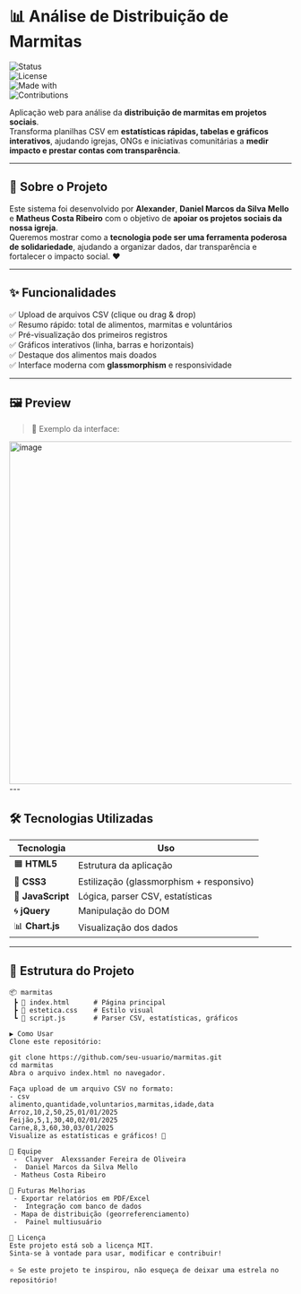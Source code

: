 # 📊 Análise de Distribuição de Marmitas  

![Status](https://img.shields.io/badge/status-active-success.svg)  
![License](https://img.shields.io/badge/license-MIT-blue.svg)  
![Made with](https://img.shields.io/badge/Made%20with-JavaScript-yellow.svg)  
![Contributions](https://img.shields.io/badge/contributions-welcome-brightgreen.svg)  

Aplicação web para análise da **distribuição de marmitas em projetos sociais**.  
Transforma planilhas CSV em **estatísticas rápidas, tabelas e gráficos interativos**, ajudando igrejas, ONGs e iniciativas comunitárias a **medir impacto e prestar contas com transparência**.  

---

## 🙌 Sobre o Projeto  

Este sistema foi desenvolvido por **Alexander**, **Daniel Marcos da Silva Mello** e **Matheus Costa Ribeiro** com o objetivo de **apoiar os projetos sociais da nossa igreja**.  
Queremos mostrar como a **tecnologia pode ser uma ferramenta poderosa de solidariedade**, ajudando a organizar dados, dar transparência e fortalecer o impacto social. ❤️  

---

## ✨ Funcionalidades  

✅ Upload de arquivos CSV (clique ou drag & drop)  
✅ Resumo rápido: total de alimentos, marmitas e voluntários  
✅ Pré-visualização dos primeiros registros  
✅ Gráficos interativos (linha, barras e horizontais)  
✅ Destaque dos alimentos mais doados  
✅ Interface moderna com **glassmorphism** e responsividade  

---

## 🖼️ Preview  

> 🔎 Exemplo da interface:  

<img width="1333" height="612" alt="image" src="https://github.com/user-attachments/assets/af1c1f9f-f6f1-4060-9647-a89392df8a54" />
---

## 🛠️ Tecnologias Utilizadas  

<div align="center">

| Tecnologia | Uso |
|------------|-----|
| 🟧 **HTML5** | Estrutura da aplicação |
| 🎨 **CSS3** | Estilização (glassmorphism + responsivo) |
| 💛 **JavaScript** | Lógica, parser CSV, estatísticas |
| 🌀 **jQuery** | Manipulação do DOM |
| 📊 **Chart.js** | Visualização dos dados |

</div>

---

## 📂 Estrutura do Projeto  

``` 
📦 marmitas
 ┣ 📜 index.html      # Página principal
 ┣ 📜 estetica.css    # Estilo visual
 ┗ 📜 script.js       # Parser CSV, estatísticas, gráficos

▶️ Como Usar
Clone este repositório:

git clone https://github.com/seu-usuario/marmitas.git
cd marmitas
Abra o arquivo index.html no navegador.

Faça upload de um arquivo CSV no formato:
- csv
alimento,quantidade,voluntarios,marmitas,idade,data
Arroz,10,2,50,25,01/01/2025
Feijão,5,1,30,40,02/01/2025
Carne,8,3,60,30,03/01/2025
Visualize as estatísticas e gráficos! 🚀

👥 Equipe
 -  Clayver  Alexssander Fereira de Oliveira
 -  Daniel Marcos da Silva Mello
 - Matheus Costa Ribeiro

📌 Futuras Melhorias
 - Exportar relatórios em PDF/Excel
 -  Integração com banco de dados
 - Mapa de distribuição (georreferenciamento)
 -  Painel multiusuário

📜 Licença
Este projeto está sob a licença MIT.
Sinta-se à vontade para usar, modificar e contribuir!

⭐ Se este projeto te inspirou, não esqueça de deixar uma estrela no repositório!
